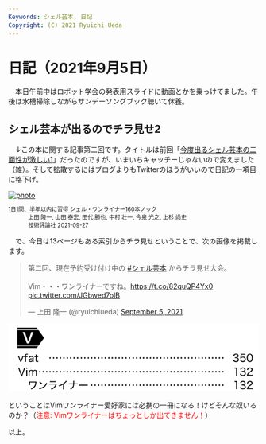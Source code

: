 ```yaml
---
Keywords: シェル芸本, 日記
Copyright: (C) 2021 Ryuichi Ueda
---
```


# 日記（2021年9月5日）

　本日午前中はロボット学会の発表用スライドに動画とかを乗っけてました。午後は水槽掃除しながらサンデーソングブック聴いて休養。

## シェル芸本が出るのでチラ見せ2

　↓この本に関する記事第二回です。タイトルは前回「[今度出るシェル芸本の二面性が激しい1](/?post=20210902)」だったのですが、いまいちキャッチーじゃないので変えました（雑）。そして拡散するにはブログよりもTwitterのほうがいいので日記の一項目に格下げ。

<div class="card">
  <div class="row no-gutters">
    <div class="col-md-2">
      <a class="item url" href="https://www.amazon.co.jp/dp/4297122677?tag=ryuichiueda-22&linkCode=ogi&th=1&psc=1"><img src="https://m.media-amazon.com/images/I/51F6w9FoosL._SL500_.jpg" width="395" alt="photo"></a>
    </div>
    <div class="col-md-10">
      <div class="card-body">
        <dl class="fn" style="font-size:80%">
          <dt><a href="https://www.amazon.co.jp/dp/4297122677?tag=ryuichiueda-22&linkCode=ogi&th=1&psc=1">1日1問、半年以内に習得 シェル・ワンライナー160本ノック</a></dt>
          <dd>上田 隆一, 山田 泰宏, 田代 勝也, 中村 壮一, 今泉 光之, 上杉 尚史</dd>
          <dd>技術評論社 2021-09-27</dd>
        </dl>
      </div>
    </div>
  </div>
</div>

　で、今日は13ページもある索引からチラ見せということで、次の画像を掲載します。

<blockquote class="twitter-tweet" data-partner="tweetdeck"><p lang="ja" dir="ltr">第二回、現在予約受け付け中の <a href="https://twitter.com/hashtag/%E3%82%B7%E3%82%A7%E3%83%AB%E8%8A%B8%E6%9C%AC?src=hash&amp;ref_src=twsrc%5Etfw">#シェル芸本</a> からチラ見せ大会。<br><br>Vim・・・ワンライナーですね。<a href="https://t.co/82quQP4Yx0">https://t.co/82quQP4Yx0</a> <a href="https://t.co/JGbwed7olB">pic.twitter.com/JGbwed7olB</a></p>&mdash; 上田 隆一 (@ryuichiueda) <a href="https://twitter.com/ryuichiueda/status/1434392522155954179?ref_src=twsrc%5Etfw">September 5, 2021</a></blockquote>
<script async src="https://platform.twitter.com/widgets.js" charset="utf-8"></script>


![](./index_v.png)


ということはVimワンライナー愛好家には必携の一冊になる！けどそんな奴いるのか？（<span style="color:red">注意: Vimワンライナーはちょっとしか出てきません！</span>）



以上。

